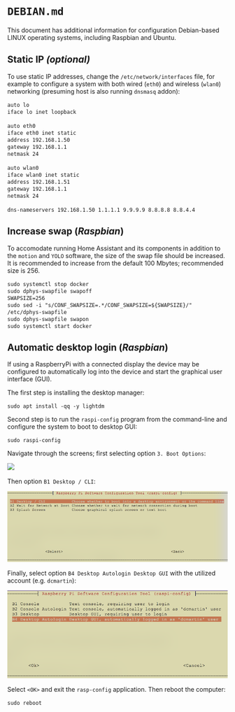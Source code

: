# `DEBIAN.md`
This document has additional information for configuration Debian-based LINUX operating systems, including Raspbian and Ubuntu.  

## Static IP _(optional)_
To use static IP addresses, change the `/etc/network/interfaces` file, for example to configure a system with both wired (`eth0`) and wireless (`wlan0`) networking (presuming host is also running `dnsmasq` addon):

```
auto lo
iface lo inet loopback

auto eth0
iface eth0 inet static
address 192.168.1.50
gateway 192.168.1.1
netmask 24

auto wlan0 
iface wlan0 inet static
address 192.168.1.51
gateway 192.168.1.1
netmask 24

dns-nameservers 192.168.1.50 1.1.1.1 9.9.9.9 8.8.8.8 8.8.4.4
```

## Increase swap  (_Raspbian_)
To accomodate running Home Assistant and its components in addition to the `motion` and `YOLO` software, the size of the swap file should be increased.  It is recommended to increase from the default 100 Mbytes; recommended size is 256.

```
sudo systemctl stop docker
sudo dphys-swapfile swapoff
SWAPSIZE=256
sudo sed -i "s/CONF_SWAPSIZE=.*/CONF_SWAPSIZE=${SWAPSIZE}/" /etc/dphys-swapfile
sudo dphys-swapfile swapon
sudo systemctl start docker
```

## Automatic desktop login (_Raspbian_)
If using a RaspberryPi with a connected display the device may be configured to automatically log into the device and start the graphical user interface (GUI).

The first step is installing the desktop manager:

```
sudo apt install -qq -y lightdm
```

Second step is to run the `raspi-config` program from the command-line and configure the system to boot to desktop GUI:

```
sudo raspi-config
```

Navigate through the screens; first selecting option `3. Boot Options`:

<img src="samples/raspi-config-1.png">

Then option `B1 Desktop / CLI`:

<img src="samples/raspi-config-2.png">

Finally, select option `B4 Desktop Autologin Desktop GUI` with the utilized account (e.g. `dcmartin`):

<img src="samples/raspi-config-3.png">

Select `<OK>` and exit the `rasp-config` application.  Then reboot the computer:

```
sudo reboot
```